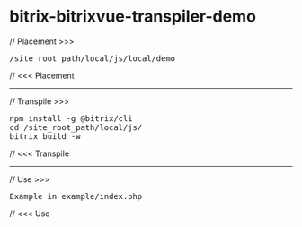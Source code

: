 # bitrix-bitrixvue-transpiler-demo

// Placement >>>

<pre>
/site_root_path/local/js/local/demo
</pre>

// <<< Placement

--------

// Transpile >>>

<pre>
npm install -g @bitrix/cli
cd /site_root_path/local/js/
bitrix build -w
</pre>

// <<< Transpile

--------

// Use >>>

<pre>
Example in example/index.php
</pre>

// <<< Use
